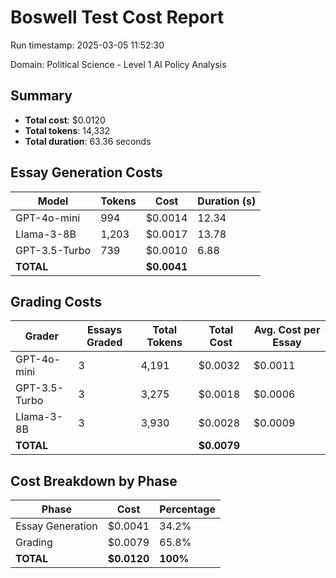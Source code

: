 # Boswell Test Cost Report

Run timestamp: 2025-03-05 11:52:30

Domain: Political Science - Level 1 AI Policy Analysis

## Summary

- **Total cost**: $0.0120
- **Total tokens**: 14,332
- **Total duration**: 63.36 seconds

## Essay Generation Costs

| Model | Tokens | Cost | Duration (s) |
|-------|--------|------|--------------|
| GPT-4o-mini | 994 | $0.0014 | 12.34 |
| Llama-3-8B | 1,203 | $0.0017 | 13.78 |
| GPT-3.5-Turbo | 739 | $0.0010 | 6.88 |
| **TOTAL** | | **$0.0041** | |

## Grading Costs

| Grader | Essays Graded | Total Tokens | Total Cost | Avg. Cost per Essay |
|--------|---------------|--------------|------------|---------------------|
| GPT-4o-mini | 3 | 4,191 | $0.0032 | $0.0011 |
| GPT-3.5-Turbo | 3 | 3,275 | $0.0018 | $0.0006 |
| Llama-3-8B | 3 | 3,930 | $0.0028 | $0.0009 |
| **TOTAL** | | | **$0.0079** | |

## Cost Breakdown by Phase

| Phase | Cost | Percentage |
|-------|------|------------|
| Essay Generation | $0.0041 | 34.2% |
| Grading | $0.0079 | 65.8% |
| **TOTAL** | **$0.0120** | **100%** |